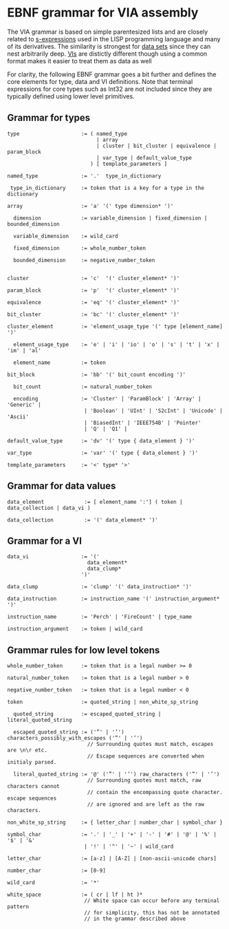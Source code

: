 <!--
Copyright (c) 2020 National Instruments
SPDX-License-Identifier: MIT
-->

# EBNF grammar for VIA assembly

The VIA grammar is based on simple parentesized lists and are closely related to
[s-expressions](http://en.wikipedia.org/wiki/S-expressions) used in the LISP programming
language and many of its derivatives.  The similarity is strongest for [data sets](#grammar-for-data-values) since they can nest arbitrarily deep.
[VIs](#grammar-for-a-vi)  are distictly different though using a common format makes it easier to treat them as data as well

For clarity, the following EBNF grammar goes a bit further and defines the core elements for type, data and VI definitions. Note that terminal expressions for core types such as Int32 are not included since they are typically defined using lower level primitives.

## Grammar for types

```EBNF
type                    := ( named_type 
                             | array 
                             | cluster | bit_cluster | equivalence | param_block 
                             | var_type | default_value_type
                           ) [ template_parameters ] 

named_type              := '.'  type_in_dictionary

 type_in_dictionary     := token that is a key for a type in the dictionary

array                   := 'a' '(' type dimension* ')'

  dimension             := variable_dimension | fixed_dimension | bounded_dimension

  variable_dimension    := wild_card

  fixed_dimension       := whole_number_token

  bounded_dimension     := negative_number_token


cluster                 := 'c'  '(' cluster_element* ')'

param_block             := 'p'  '(' cluster_element* ')'

equivalence             := 'eq' '(' cluster_element* ')'

bit_cluster             := 'bc' '(' cluster_element* ')'

cluster_element         := 'element_usage_type '(' type [element_name] ')'

  element_usage_type    := 'e' | 'i' | 'io' | 'o' | 's' | 't' | 'x' | 'im' | 'al'

  element_name          := token

bit_block               := 'bb' '(' bit_count encoding ')'

  bit_count             := natural_number_token

  encoding              := 'Cluster' | 'ParamBlock' | 'Array' | 'Generic' |
                         | 'Boolean' | 'UInt' | 'S2cInt' | 'Unicode' | 'Ascii'
                         | 'BiasedInt' | 'IEEE754B' | 'Pointer'
                         | 'Q' | 'Q1' |

default_value_type      := 'dv' '(' type { data_element } ')'

var_type                := 'var' '(' type { data_element } ')'

template_parameters     := '<' type* '>'

```

## Grammar for data values

```EBNF
data_element             := [ element_name ':'] ( token | data_collection | data_vi )

data_collection          := '(' data_element* ')'
```

## Grammar for a VI

```EBNF
data_vi                 := '('
                          data_element*
                          data_clump*
                        ')'

data_clump              := 'clump' '(' data_instruction* ')'

data_instruction        := instruction_name '(' instruction_argument* ')'

instruction_name        := 'Perch' | 'FireCount' | type_name

instruction_argument    := token | wild_card
```

## Grammar rules for low level tokens

```EBNF
whole_number_token      := token that is a legal number >= 0
 
natural_number_token    := token that is a legal number > 0

negative_number_token   := token that is a legal number < 0

token                   := quoted_string | non_white_sp_string

  quoted_string         := escaped_quoted_string | literal_quoted_string

  escaped_quoted_string := ('”' | '’') characters_possibly_with_escapes ('”' | '’')
                          // Surrounding quotes must match, escapes are \n\r etc.
                          // Escape sequences are converted when initialy parsed.

  literal_quoted_string := '@' ('”' | '’') raw_characters ('”' | '’')
                          // Surrounding quotes must match, raw characters cannot
                          // contain the encompassing quote character. escape sequences 
                          // are ignored and are left as the raw characters.

non_white_sp_string     := { letter_char | number_char | symbol_char }

symbol_char             := '.' | '_' | '+' | '-' | '#' | '@' | '%' | '$' | '&'
                         | '!' | '^' | '~' | wild_card

letter_char             := [a-z] | [A-Z] | [non-ascii-unicode chars]

number_char             := [0-9]

wild_card               := '*'

white_space             := ( cr | lf | ht )*
                         // White space can occur before any terminal pattern
                         // for simplicity, this has not be annotated
                         // in the grammar described above

```
